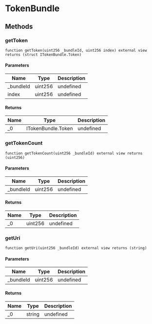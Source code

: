 # TokenBundle









## Methods

### getToken

```solidity
function getToken(uint256 _bundleId, uint256 index) external view returns (struct ITokenBundle.Token)
```





#### Parameters

| Name | Type | Description |
|---|---|---|
| _bundleId | uint256 | undefined
| index | uint256 | undefined

#### Returns

| Name | Type | Description |
|---|---|---|
| _0 | ITokenBundle.Token | undefined

### getTokenCount

```solidity
function getTokenCount(uint256 _bundleId) external view returns (uint256)
```





#### Parameters

| Name | Type | Description |
|---|---|---|
| _bundleId | uint256 | undefined

#### Returns

| Name | Type | Description |
|---|---|---|
| _0 | uint256 | undefined

### getUri

```solidity
function getUri(uint256 _bundleId) external view returns (string)
```





#### Parameters

| Name | Type | Description |
|---|---|---|
| _bundleId | uint256 | undefined

#### Returns

| Name | Type | Description |
|---|---|---|
| _0 | string | undefined




